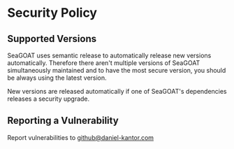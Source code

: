 # Security Policy

## Supported Versions

SeaGOAT uses semantic release to automatically release new versions automatically.
Therefore there aren't multiple versions of SeaGOAT simultaneously maintained and
to have the most secure version, you should be always using the latest version.

New versions are released automatically if one of SeaGOAT's dependencies releases a security upgrade.

## Reporting a Vulnerability

Report vulnerabilities to github@daniel-kantor.com
